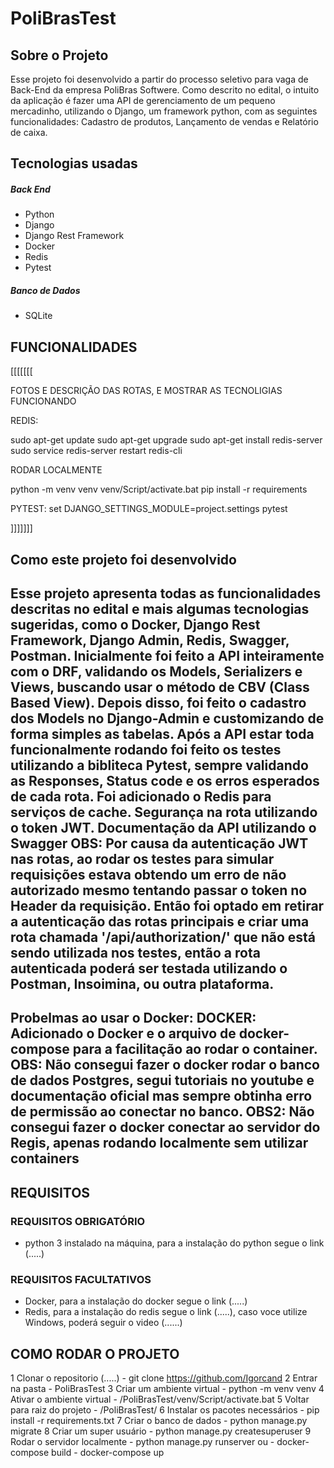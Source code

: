 # PoliBrasTest #
## Sobre o Projeto ## 
Esse projeto foi desenvolvido a partir do processo seletivo para vaga de Back-End da empresa PoliBras Softwere. Como descrito no edital, o intuito da  aplicação é fazer uma API de gerenciamento de um pequeno mercadinho, utilizando o Django, um framework python, com as seguintes funcionalidades: Cadastro de produtos, Lançamento de vendas e Relatório de caixa.

## Tecnologias usadas ##
##### Back End #####
- Python
- Django
- Django Rest Framework
- Docker
- Redis
- Pytest
##### Banco de Dados #####
- SQLite

## FUNCIONALIDADES ##
[[[[[[[


FOTOS E DESCRIÇÃO DAS ROTAS, E MOSTRAR AS TECNOLIGIAS FUNCIONANDO


REDIS:

sudo apt-get update
sudo apt-get upgrade
sudo apt-get install redis-server
sudo service redis-server restart
redis-cli 

RODAR LOCALMENTE 

python -m venv venv
venv/Script/activate.bat
pip install -r requirements

PYTEST:
set DJANGO_SETTINGS_MODULE=project.settings
pytest


]]]]]]]


## Como este projeto foi desenvolvido ##
Esse projeto apresenta todas as funcionalidades descritas no edital e mais algumas tecnologias sugeridas, como o Docker, Django Rest Framework, Django Admin,  Redis, Swagger, Postman. Inicialmente foi feito a API inteiramente com o DRF, validando os Models, Serializers e Views, buscando usar o método de CBV (Class Based View). Depois disso, foi feito o cadastro dos Models no Django-Admin e customizando de forma simples as tabelas. Após a API estar toda  funcionalmente rodando foi feito os testes utilizando a bibliteca Pytest, sempre validando as Responses, Status code e os erros esperados de cada rota. Foi adicionado o Redis para serviços de cache. Segurança na rota utilizando o token JWT. Documentação da API utilizando o Swagger 
OBS: Por causa da autenticação JWT nas rotas, ao rodar os testes para simular requisições estava obtendo um erro de não autorizado mesmo tentando passar o token  no Header da requisição. Então foi optado em retirar a autenticação das rotas principais e criar uma rota chamada '/api/authorization/' que não está sendo utilizada nos testes, então a rota autenticada poderá ser testada utilizando o Postman, Insoimina, ou outra plataforma. 
-----------
Probelmas ao usar o Docker:
DOCKER: Adicionado o Docker e o arquivo de docker-compose para a facilitação ao rodar o container.
OBS: Não consegui fazer o docker rodar o banco de dados Postgres, segui tutoriais no youtube e documentação oficial mas sempre obtinha erro de permissão ao conectar no banco.
OBS2: Não consegui fazer o docker conectar ao servidor do Regis, apenas rodando localmente sem utilizar containers
-----

## REQUISITOS ##
### REQUISITOS OBRIGATÓRIO ###
- python 3 instalado na máquina, para a instalação do python segue o link (.....)
### REQUISITOS FACULTATIVOS ###
 - Docker, para a instalação do docker segue o link (.....)
 - Redis, para a instalação do redis segue o link (.....), caso voce utilize Windows, poderá seguir o video (......)

## COMO RODAR O PROJETO ##

1 Clonar o repositorio (.....)
	- git clone https://github.com/Igorcand
2 Entrar na pasta
	- PoliBrasTest
3 Criar um ambiente virtual
	- python -m venv venv
4 Ativar o ambiente virtual
	- /PoliBrasTest/venv/Script/activate.bat
5 Voltar para raiz do projeto
	- /PoliBrasTest/
6 Instalar os pacotes necessários
	- pip install -r requirements.txt
7 Criar o banco de dados
	- python manage.py migrate
8 Criar um super usuário
	- python manage.py createsuperuser
9 Rodar o servidor localmente
	- python manage.py runserver
	ou
	- docker-compose build
	- docker-compose up
	






